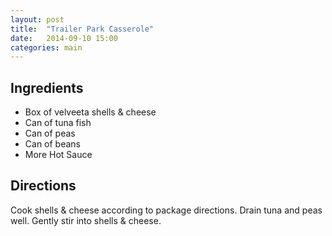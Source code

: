 ```yaml
---
layout: post
title:  "Trailer Park Casserole"
date:   2014-09-10 15:00
categories: main
---
```




## Ingredients
- Box of velveeta shells & cheese
- Can of tuna fish
- Can of peas
- Can of beans
- More Hot Sauce

## Directions

Cook shells & cheese according to package directions. Drain tuna and peas well. Gently stir into shells & cheese.

